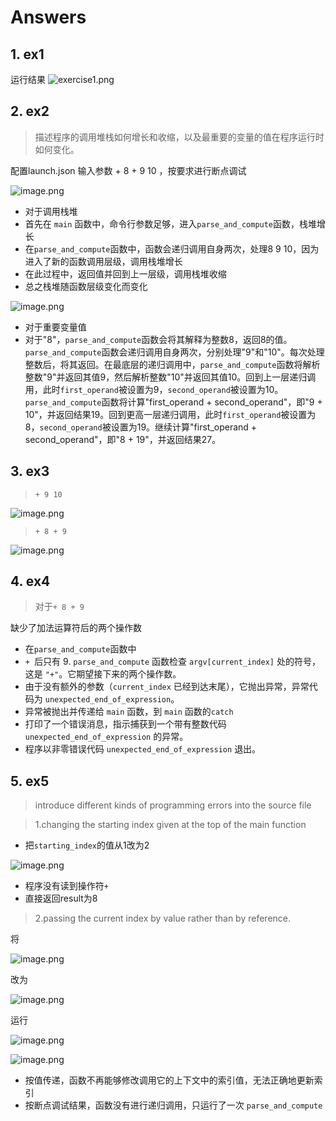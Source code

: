 # Answers
## 1. ex1
运行结果
![exercise1.png](https://p6-juejin.byteimg.com/tos-cn-i-k3u1fbpfcp/345a21d91d6c4956971c567302812a8c~tplv-k3u1fbpfcp-jj-mark:0:0:0:0:q75.image#?w=1992&h=240&s=22829&e=png&b=1e1e1e)
## 2. ex2
> 描述程序的调用堆栈如何增长和收缩，以及最重要的变量的值在程序运行时如何变化。

配置launch.json 输入参数 + 8 + 9 10 ，按要求进行断点调试


![image.png](https://p1-juejin.byteimg.com/tos-cn-i-k3u1fbpfcp/fe2eaffc461f4305914b0c9dea5d761f~tplv-k3u1fbpfcp-jj-mark:0:0:0:0:q75.image#?w=774&h=113&s=20276&e=png&b=1e1e1e)


- 对于调用栈堆
- 首先在 `main` 函数中，命令行参数足够，进入`parse_and_compute`函数，栈堆增长
- 在`parse_and_compute`函数中，函数会递归调用自身两次，处理8 9 10，因为进入了新的函数调用层级，调用栈堆增长
- 在此过程中，返回值并回到上一层级，调用栈堆收缩
- 总之栈堆随函数层级变化而变化

![image.png](https://p1-juejin.byteimg.com/tos-cn-i-k3u1fbpfcp/913f5858988e4c54a4a11c4b3af9580d~tplv-k3u1fbpfcp-jj-mark:0:0:0:0:q75.image#?w=806&h=202&s=38473&e=png&b=29292b)

- 对于重要变量值
- 对于"8"，`parse_and_compute`函数会将其解释为整数8，返回8的值。`parse_and_compute`函数会递归调用自身两次，分别处理"9"和"10"。每次处理整数后，将其返回。在最底层的递归调用中，`parse_and_compute`函数将解析整数"9"并返回其值9，然后解析整数"10"并返回其值10。回到上一层递归调用，此时`first_operand`被设置为9，`second_operand`被设置为10。`parse_and_compute`函数将计算"first_operand + second_operand"，即"9 + 10"，并返回结果19。回到更高一层递归调用，此时`first_operand`被设置为8，`second_operand`被设置为19。继续计算"first_operand + second_operand"，即"8 + 19"，并返回结果27。

## 3. ex3
> `+ 9 10`


![image.png](https://p9-juejin.byteimg.com/tos-cn-i-k3u1fbpfcp/c17e8520ab73462da8d908dc73ab7efb~tplv-k3u1fbpfcp-jj-mark:0:0:0:0:q75.image#?w=731&h=53&s=9127&e=png&b=1e1e1e)

>`+ 8 + 9`


![image.png](https://p1-juejin.byteimg.com/tos-cn-i-k3u1fbpfcp/24e3c80b8d8a417099d57376c4e5e412~tplv-k3u1fbpfcp-jj-mark:0:0:0:0:q75.image#?w=748&h=53&s=9591&e=png&b=1e1e1e)

## 4. ex4
> 对于`+ 8 + 9`

缺少了加法运算符后的两个操作数

- 在`parse_and_compute`函数中
- `+ `后只有 9. `parse_and_compute` 函数检查 `argv[current_index]` 处的符号，这是 `"+"`。它期望接下来的两个操作数。
- 由于没有额外的参数（`current_index` 已经到达末尾），它抛出异常，异常代码为 `unexpected_end_of_expression`。
- 异常被抛出并传递给 `main` 函数，到 `main` 函数的`catch`
- 打印了一个错误消息，指示捕获到一个带有整数代码 `unexpected_end_of_expression` 的异常。
- 程序以非零错误代码 `unexpected_end_of_expression` 退出。

## 5. ex5
> introduce different kinds of programming errors into the source file

> 1.changing the starting index given at the top of the main function

- 把`starting_index`的值从1改为2

![image.png](https://p9-juejin.byteimg.com/tos-cn-i-k3u1fbpfcp/1a3741c50e464bcbb84726c97a4aef36~tplv-k3u1fbpfcp-jj-mark:0:0:0:0:q75.image#?w=786&h=52&s=9451&e=png&b=1e1e1e)

- 程序没有读到操作符`+`
- 直接返回result为8

> 2.passing the current index by value rather than by reference.

将

![image.png](https://p1-juejin.byteimg.com/tos-cn-i-k3u1fbpfcp/1755a723044c4657ba11b0735ddc4425~tplv-k3u1fbpfcp-jj-mark:0:0:0:0:q75.image#?w=902&h=49&s=9804&e=png&b=1e1e1e)

改为


![image.png](https://p6-juejin.byteimg.com/tos-cn-i-k3u1fbpfcp/0403aba7bf384f2bb226e2dd4c162ad9~tplv-k3u1fbpfcp-jj-mark:0:0:0:0:q75.image#?w=893&h=70&s=9215&e=png&b=1f1f1f)

运行

![image.png](https://p3-juejin.byteimg.com/tos-cn-i-k3u1fbpfcp/c3b0faff41a2423583a554dd8d5520ae~tplv-k3u1fbpfcp-jj-mark:0:0:0:0:q75.image#?w=1181&h=533&s=173536&e=png&b=1f1f1f)


![image.png](https://p9-juejin.byteimg.com/tos-cn-i-k3u1fbpfcp/836659c674564fb481174d10036ea605~tplv-k3u1fbpfcp-jj-mark:0:0:0:0:q75.image#?w=521&h=128&s=17452&e=png&b=1e1e1e)

- 按值传递，函数不再能够修改调用它的上下文中的索引值，无法正确地更新索引
- 按断点调试结果，函数没有进行递归调用，只运行了一次  `parse_and_compute`





